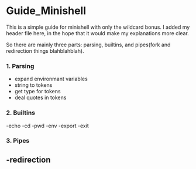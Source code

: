 # Guide_Minishell

This is a simple guide for minishell with only the wildcard bonus. I added my header file here, in the hope that it would make my explanations more clear.

So there are mainly three parts: parsing, builtins, and pipes(fork and redirection things blahblahblah).

### 1. Parsing
   - expand environmant variables
   - string to tokens
   - get type for tokens
   - deal quotes in tokens

### 2. Builtins
   -echo
   -cd
   -pwd
   -env
   -export
   -exit

### 3. Pipes
   -redirection
   -
